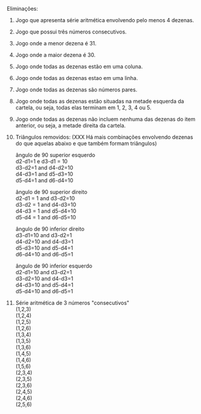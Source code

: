Eliminações:

1. Jogo que apresenta série aritmética envolvendo pelo menos 4 dezenas.
2. Jogo que possui três números consecutivos.
3. Jogo onde a menor dezena é 31.
4. Jogo onde a maior dezena é 30.
5. Jogo onde todas as dezenas estão em uma coluna.
6. Jogo onde todas as dezenas estao em uma linha.
7. Jogo onde todas as dezenas são números pares.
8. Jogo onde todas as dezenas estão situadas na metade esquerda da cartela, ou seja, todas elas terminam em 1, 2, 3, 4 ou 5.
9. Jogo onde todas as dezenas não incluem nenhuma das dezenas do item anterior, ou seja, a metade direita da cartela.
10. Triângulos removidos: (XXX Há mais combinações envolvendo dezenas do que aquelas abaixo e que também formam triângulos)
      
      ângulo de 90 superior esquerdo  
      d2-d1=1 e d3-d1 = 10  
      d3-d2=1 and d4-d2=10  
      d4-d3=1 and d5-d3=10  
      d5-d4=1 and d6-d4=10  
      
      ângulo de 90 superior direito  
      d2-d1 = 1 and d3-d2=10  
      d3-d2 = 1 and d4-d3=10  
      d4-d3 = 1 and d5-d4=10  
      d5-d4 = 1 and d6-d5=10  
      
      ângulo de 90 inferior direito  
      d3-d1=10 and d3-d2=1  
      d4-d2=10 and d4-d3=1  
      d5-d3=10 and d5-d4=1  
      d6-d4=10 and d6-d5=1  
      
      ângulo de 90 inferior esquerdo  
      d2-d1=10 and d3-d2=1  
      d3-d2=10 and d4-d3=1  
      d4-d3=10 and d5-d4=1  
      d5-d4=10 and d6-d5=1  
      
11. Série aritmética de 3 números "consecutivos"  
     (1,2,3)  
     (1,2,4)  
     (1,2,5)  
     (1,2,6)  
     (1,3,4)  
     (1,3,5)  
     (1,3,6)  
     (1,4,5)  
     (1,4,6)  
     (1,5,6)  
     (2,3,4)  
     (2,3,5)  
     (2,3,6)  
     (2,4,5)  
     (2,4,6)  
     (2,5,6)  